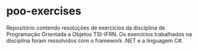 # poo-exercises
Repositório contendo resoluções de exercícios da disciplina de Programação Orientada a Objetos TSI-IFRN. Os exercícios trabalhados na disciplina foram ressolvidos com o framework .NET e a linguagem C#.
